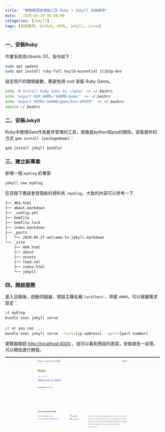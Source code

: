 ```yaml
---
title:  "靜態網頁部落格工具 Ruby + Jekyll 安裝教學"
date:   2020-05-28 08:00:00
categories: [Jekyll]
tags: [安裝教學, Github, HTML, Jekyll, Linux]
---
```

### 一、安裝Ruby
作業系統為Ubuntu 20，指令如下：
```bash
sudo apt update
sudo apt install ruby-full build-essential zlib1g-dev
```

設定用戶的環境變數，應避免用 root 安裝 Ruby Gems。
```bash
echo '# Install Ruby Gems to ~/gems' >> ~/.bashrc
echo 'export GEM_HOME="$HOME/gems"' >> ~/.bashrc
echo 'export PATH="$HOME/gems/bin:$PATH"' >> ~/.bashrc
source ~/.bashrc
```


### 二、安裝Jekyll
Ruby中使用Gem作為套件管理的工具，就像是python和pip的關係。安裝套件的方式 `gem install [packageName]`：
```bash
gem install jekyll bundler
```


### 三、建立新專案
新增一個 `myblog` 的專案
```bash
jekyll new myblog
```

在目錄下應該會發現新的資料夾 `/myblog`，大致的內容可以參考一下
```
├── 404.html
├── about.markdown
├── _config.yml
├── Gemfile
├── Gemfile.lock
├── index.markdown
├── _posts
│   └── 2020-05-27-welcome-to-jekyll.markdown
└── _site
    ├── 404.html
    ├── about
    ├── assets
    ├── feed.xml
    ├── index.html
    └── jekyll
```

### 四、開啟服務
進入目錄後，啟動伺服器，預設主機名稱 `localhost` 、埠號 `4000`，可以根據需求設定：
```bash
cd myblog
bundle exec jekyll serve

// or you can ...
bundle exec jekyll serve --host=[ip address] --port=[port number]
```

瀏覽器開啟 [http://localhost:4000] ，就可以看到預設的首頁，安裝就告一段落，可以開始進行開發。

![Jekyll default homepage](/assets/posts/2020-07-26-jekyll-default-homepage.png "Jekyll default homepage")


[http://localhost:4000]: http://localhost:4000
